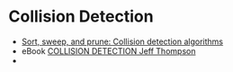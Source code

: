 Collision Detection
==================

* [Sort, sweep, and prune: Collision detection algorithms](https://leanrada.com/notes/sweep-and-prune/)
* eBook [COLLISION DETECTION Jeff Thompson](https://www.jeffreythompson.org/collision-detection/)
* 
